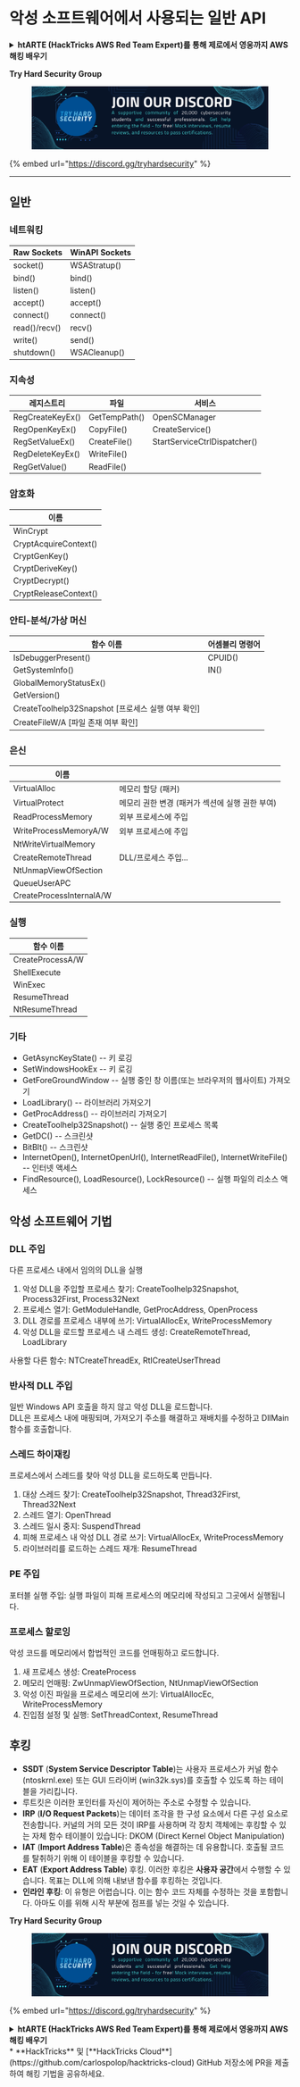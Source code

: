 # 악성 소프트웨어에서 사용되는 일반 API

<details>

<summary><strong>htARTE (HackTricks AWS Red Team Expert)를 통해 제로에서 영웅까지 AWS 해킹 배우기</strong></summary>

HackTricks를 지원하는 다른 방법:

- **회사가 HackTricks에 광고되길 원하거나** **PDF 형식의 HackTricks를 다운로드**하려면 [**구독 요금제**](https://github.com/sponsors/carlospolop)를 확인하세요!
- [**공식 PEASS & HackTricks 굿즈**](https://peass.creator-spring.com) 구매
- [**The PEASS Family**](https://opensea.io/collection/the-peass-family)를 발견하세요. 독점 [**NFTs**](https://opensea.io/collection/the-peass-family) 컬렉션
- 💬 [**Discord 그룹**](https://discord.gg/hRep4RUj7f) 또는 [**텔레그램 그룹**](https://t.me/peass)에 **가입**하거나 **트위터** 🐦 [**@carlospolopm**](https://twitter.com/hacktricks\_live)를 **팔로우**하세요.
- **HackTricks** 및 **HackTricks Cloud** 깃허브 저장소에 PR을 제출하여 해킹 트릭을 공유하세요.

</details>

**Try Hard Security Group**

<figure><img src="../.gitbook/assets/telegram-cloud-document-1-5159108904864449420.jpg" alt=""><figcaption></figcaption></figure>

{% embed url="https://discord.gg/tryhardsecurity" %}

---

## 일반

### 네트워킹

| Raw Sockets   | WinAPI Sockets |
| ------------- | -------------- |
| socket()      | WSAStratup()   |
| bind()        | bind()         |
| listen()      | listen()       |
| accept()      | accept()       |
| connect()     | connect()      |
| read()/recv() | recv()         |
| write()       | send()         |
| shutdown()    | WSACleanup()   |

### 지속성

| 레지스트리         | 파일          | 서비스                      |
| ---------------- | ------------- | ---------------------------- |
| RegCreateKeyEx() | GetTempPath() | OpenSCManager                |
| RegOpenKeyEx()   | CopyFile()    | CreateService()              |
| RegSetValueEx()  | CreateFile()  | StartServiceCtrlDispatcher() |
| RegDeleteKeyEx() | WriteFile()   |                              |
| RegGetValue()    | ReadFile()    |                              |

### 암호화

| 이름                  |
| --------------------- |
| WinCrypt              |
| CryptAcquireContext() |
| CryptGenKey()         |
| CryptDeriveKey()      |
| CryptDecrypt()        |
| CryptReleaseContext() |

### 안티-분석/가상 머신

| 함수 이름                                             | 어셈블리 명령어 |
| --------------------------------------------------------- | --------------------- |
| IsDebuggerPresent()                                       | CPUID()               |
| GetSystemInfo()                                           | IN()                  |
| GlobalMemoryStatusEx()                                    |                       |
| GetVersion()                                              |                       |
| CreateToolhelp32Snapshot \[프로세스 실행 여부 확인] |                       |
| CreateFileW/A \[파일 존재 여부 확인]                    |                       |

### 은신

| 이름                     |                                                                            |
| ------------------------ | -------------------------------------------------------------------------- |
| VirtualAlloc             | 메모리 할당 (패커)                                                     |
| VirtualProtect           | 메모리 권한 변경 (패커가 섹션에 실행 권한 부여) |
| ReadProcessMemory        | 외부 프로세스에 주입                                          |
| WriteProcessMemoryA/W    | 외부 프로세스에 주입                                          |
| NtWriteVirtualMemory     |                                                                            |
| CreateRemoteThread       | DLL/프로세스 주입...                                                   |
| NtUnmapViewOfSection     |                                                                            |
| QueueUserAPC             |                                                                            |
| CreateProcessInternalA/W |                                                                            |

### 실행

| 함수 이름    |
| ---------------- |
| CreateProcessA/W |
| ShellExecute     |
| WinExec          |
| ResumeThread     |
| NtResumeThread   |

### 기타

* GetAsyncKeyState() -- 키 로깅
* SetWindowsHookEx -- 키 로깅
* GetForeGroundWindow -- 실행 중인 창 이름(또는 브라우저의 웹사이트) 가져오기
* LoadLibrary() -- 라이브러리 가져오기
* GetProcAddress() -- 라이브러리 가져오기
* CreateToolhelp32Snapshot() -- 실행 중인 프로세스 목록
* GetDC() -- 스크린샷
* BitBlt() -- 스크린샷
* InternetOpen(), InternetOpenUrl(), InternetReadFile(), InternetWriteFile() -- 인터넷 액세스
* FindResource(), LoadResource(), LockResource() -- 실행 파일의 리소스 액세스

## 악성 소프트웨어 기법

### DLL 주입

다른 프로세스 내에서 임의의 DLL을 실행

1. 악성 DLL을 주입할 프로세스 찾기: CreateToolhelp32Snapshot, Process32First, Process32Next
2. 프로세스 열기: GetModuleHandle, GetProcAddress, OpenProcess
3. DLL 경로를 프로세스 내부에 쓰기: VirtualAllocEx, WriteProcessMemory
4. 악성 DLL을 로드할 프로세스 내 스레드 생성: CreateRemoteThread, LoadLibrary

사용할 다른 함수: NTCreateThreadEx, RtlCreateUserThread

### 반사적 DLL 주입

일반 Windows API 호출을 하지 않고 악성 DLL을 로드합니다.\
DLL은 프로세스 내에 매핑되며, 가져오기 주소를 해결하고 재배치를 수정하고 DllMain 함수를 호출합니다.

### 스레드 하이재킹

프로세스에서 스레드를 찾아 악성 DLL을 로드하도록 만듭니다.

1. 대상 스레드 찾기: CreateToolhelp32Snapshot, Thread32First, Thread32Next
2. 스레드 열기: OpenThread
3. 스레드 일시 중지: SuspendThread
4. 피해 프로세스 내 악성 DLL 경로 쓰기: VirtualAllocEx, WriteProcessMemory
5. 라이브러리를 로드하는 스레드 재개: ResumeThread

### PE 주입

포터블 실행 주입: 실행 파일이 피해 프로세스의 메모리에 작성되고 그곳에서 실행됩니다.

### 프로세스 할로잉

악성 코드를 메모리에서 합법적인 코드를 언매핑하고 로드합니다.

1. 새 프로세스 생성: CreateProcess
2. 메모리 언매핑: ZwUnmapViewOfSection, NtUnmapViewOfSection
3. 악성 이진 파일을 프로세스 메모리에 쓰기: VirtualAllocEc, WriteProcessMemory
4. 진입점 설정 및 실행: SetThreadContext, ResumeThread

## 후킹

* **SSDT** (**System Service Descriptor Table**)는 사용자 프로세스가 커널 함수 (ntoskrnl.exe) 또는 GUI 드라이버 (win32k.sys)를 호출할 수 있도록 하는 테이블을 가리킵니다.
* 루트킷은 이러한 포인터를 자신이 제어하는 주소로 수정할 수 있습니다.
* **IRP** (**I/O Request Packets**)는 데이터 조각을 한 구성 요소에서 다른 구성 요소로 전송합니다. 커널의 거의 모든 것이 IRP를 사용하며 각 장치 객체에는 후킹할 수 있는 자체 함수 테이블이 있습니다: DKOM (Direct Kernel Object Manipulation)
* **IAT** (**Import Address Table**)은 종속성을 해결하는 데 유용합니다. 호출될 코드를 탈취하기 위해 이 테이블을 후킹할 수 있습니다.
* **EAT** (**Export Address Table**) 후킹. 이러한 후킹은 **사용자 공간**에서 수행할 수 있습니다. 목표는 DLL에 의해 내보낸 함수를 후킹하는 것입니다.
* **인라인 후킹**: 이 유형은 어렵습니다. 이는 함수 코드 자체를 수정하는 것을 포함합니다. 아마도 이를 위해 시작 부분에 점프를 넣는 것일 수 있습니다.

**Try Hard Security Group**

<figure><img src="../.gitbook/assets/telegram-cloud-document-1-5159108904864449420.jpg" alt=""><figcaption></figcaption></figure>

{% embed url="https://discord.gg/tryhardsecurity" %}

<details>

<summary><strong>htARTE (HackTricks AWS Red Team Expert)를 통해 제로에서 영웅까지 AWS 해킹 배우기</strong></summary>

HackTricks를 지원하는 다른 방법:

- **회사가 HackTricks에 광고되길 원하거나** **PDF 형식의 HackTricks를 다운로드**하려면 [**구독 요금제**](https://github.com/sponsors/carlospolop)를 확인하세요!
- [**공식 PEASS & HackTricks 굿즈**](https://peass.creator-spring.com) 구매
- [**The PEASS Family**](https://opensea.io/collection/the-peass-family)를 발견하세요. 독점 [**NFTs**](https://opensea.io/collection/the-peass-family) 컬렉션
- 💬 [**Discord 그룹**](https://discord.gg/hRep4RUj7f) 또는 [**텔레그램 그룹**](https://t.me/peass)에 **가입**하거나 **트위터** 🐦 [**@carlospolopm**](https://twitter.com/hacktricks\_live)를 **팔로우**하세요.
  
</details>
* **HackTricks** 및 [**HackTricks Cloud**](https://github.com/carlospolop/hacktricks-cloud) GitHub 저장소에 PR을 제출하여 해킹 기법을 공유하세요.

</details>
